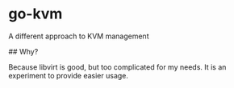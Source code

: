 # go-kvm

A different approach to KVM management

## Why?

Because libvirt is good, but too complicated for my needs. It is an experiment to provide easier usage. 
